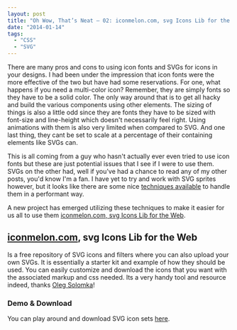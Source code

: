 ```yaml
---
layout: post
title: "Oh Wow, That’s Neat – 02: iconmelon.com, svg Icons Lib for the Web"
date: "2014-01-14"
tags: 
  - "CSS"
  - "SVG"
---
```


<p class="intro"><span class="dropcap">T</span>here are many pros and cons to using icon fonts and SVGs for icons in your designs. I had been under the impression that icon fonts were the more effective of the two but have had some reservations. For one, what happens if you need a multi-color icon? Remember, they are simply fonts so they have to be a solid color. The only way around that is to get all hacky and build the various components using other elements. The sizing of things is also a little odd since they are fonts they have to be sized with font-size and line-height which doesn't necessarily feel right. Using animations with them is also very limited when compared to SVG. And one last thing, they cant be set to scale at a percentage of their containing elements like SVGs can.</p>

This is all coming from a guy who hasn't actually ever even tried to use icon fonts but these are just potential issues that I see if I were to use them. SVGs on the other had, well if you've had a chance to read any of my other posts, you'd know I'm a fan. I have yet to try and work with SVG sprites however, but it looks like there are some nice [techniques available](http://tympanus.net/codrops/2013/11/27/svg-icons-ftw/ "Codrops: SVG ICONS FTW") to handle them in a performant way.

A new project has emerged utilizing these techniques to make it easier for us all to use them [iconmelon.com, svg Icons Lib for the Web](http://iconmelon.com/).

## [iconmelon.com](http://iconmelon.com/), svg Icons Lib for the Web

Is a free repository of SVG icons and filters where you can also upload your own SVGs. It is essentially a starter kit and example of how they should be used. You can easily customize and download the icons that you want with the associated markup and css needed. Its a very handy tool and resource indeed, thanks [Oleg Solomka](http://twitter.com/mailtolego)!

### Demo & Download

You can play around and download SVG icon sets [here](http://iconmelon.com/).
